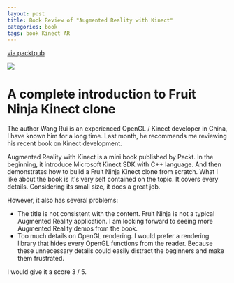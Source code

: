 ```yaml
---
layout: post
title: Book Review of "Augmented Reality with Kinect"
categories: book
tags: book Kinect AR
---
```


[via packtpub][booklink]


![](https://raw.github.com/vinjn/vinjn.github.io/master/images/Augmented-Reality-with-Kinect.png)

# A complete introduction to Fruit Ninja Kinect clone #

The author Wang Rui is an experienced OpenGL / Kinect developer in China, I have known him for a long time. Last month, he recommends me reviewing his recent book on Kinect development.

Augmented Reality with Kinect is a mini book published by Packt. In the beginning, it introduce Microsoft Kinect SDK with C++ language. And then demonstrates how to build a Fruit Ninja Kinect clone from scratch. What I like about the book is it's very self contained on the topic. It covers every details. Considering its small size, it does a great job.

However, it also has several problems:

 * The title is not consistent with the content. Fruit Ninja is not a typical Augmented Reality application. I am looking forward to seeing more Augmented Reality demos from the book. 
 * Too much details on OpenGL rendering. I would prefer a rendering library that hides every OpenGL functions from the reader. Because these unnecessary details could easily distract the beginners and make them frustrated.

I would give it a score 3 / 5.

[booklink]: http://www.packtpub.com/augmented-reality-with-microsoft-kinect/book
